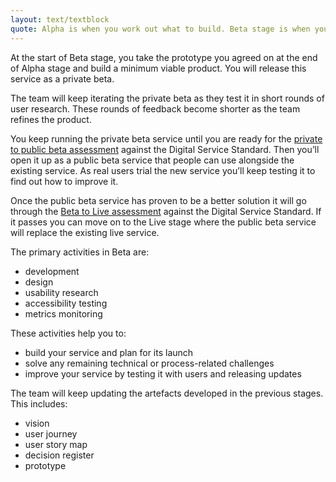 ```yaml
---
layout: text/textblock
quote: Alpha is when you work out what to build. Beta stage is when you build it.
---
```


At the start of Beta stage, you take the prototype you agreed on at the end of Alpha stage and build a minimum viable product. You will release this service as a private beta.

The team will keep iterating the private beta as they test it in short rounds of user research. These rounds of feedback become shorter as the team refines the product.

You keep running the private beta service until you are ready for the [private to public beta assessment](#releasing-the-private-beta-and-public-beta) against the Digital Service Standard. Then you’ll open it up as a public beta service that people can use alongside the existing service. As real users trial the new service you’ll keep testing it to find out how to improve it.

Once the public beta service has proven to be a better solution it will go through the [Beta to Live assessment](#when-you-re-ready-to-move-on-to-live-stage) against the Digital Service Standard. If it passes you can move on to the Live stage where the public beta service will replace the existing live service.

The primary activities in Beta are:
- development
- design
- usability research
- accessibility testing
- metrics monitoring

These activities help you to:
- build your service and plan for its launch
- solve any remaining technical or process-related challenges
- improve your service by testing it with users and releasing updates

The team will keep updating the artefacts developed in the previous stages. This includes:
- vision
- user journey
- user story map
- decision register
- prototype
